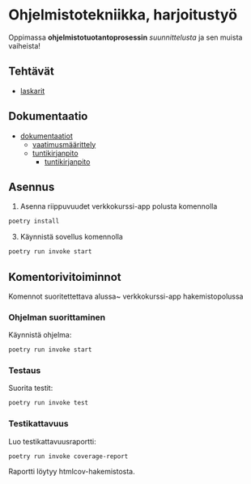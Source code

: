 # Ohjelmistotekniikka, harjoitustyö
Oppimassa **ohjelmistotuotantoprosessin** *suunnittelusta* ja sen muista vaiheista!
##  Tehtävät

- [laskarit](https://github.com/paulikarels/ot-harjoitustyo/tree/main/laskarit)

##  Dokumentaatio

- [dokumentaatiot](https://github.com/paulikarels/ot-harjoitustyo/tree/main/dokumentaatio)
  - [vaatimusmäärittely](https://github.com/paulikarels/ot-harjoitustyo/blob/main/dokumentaatio/vaatimusmaarittely.md)
  - [tuntikirjanpito](https://github.com/paulikarels/ot-harjoitustyo/blob/main/dokumentaatio/tuntikirjanpito.md)
    - [tuntikirjanpito](https://github.com/paulikarels/ot-harjoitustyo/blob/main/dokumentaatio/changelog.md)



## Asennus

1. Asenna riippuvuudet verkkokurssi-app polusta komennolla

```bash
poetry install
```

3. Käynnistä sovellus komennolla

```bash
poetry run invoke start
```

## Komentorivitoiminnot
Komennot suoritettettava alussa~ verkkokurssi-app hakemistopolussa
### Ohjelman suorittaminen

Käynnistä ohjelma:

```bash
poetry run invoke start
```

### Testaus

Suorita testit:

```bash
poetry run invoke test
```

### Testikattavuus

Luo testikattavuusraportti:

```bash
poetry run invoke coverage-report
```

Raportti löytyy htmlcov-hakemistosta.